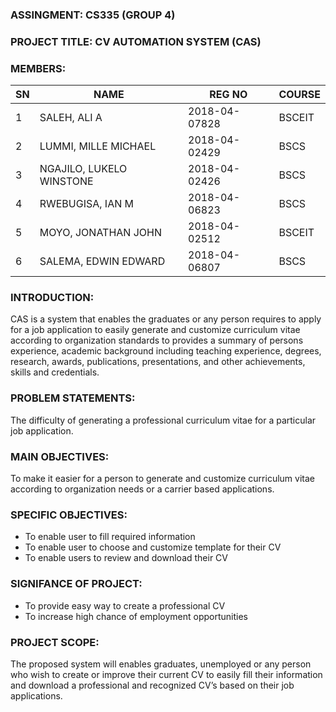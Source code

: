 
### ASSINGMENT: CS335 (GROUP 4)
### PROJECT TITLE: CV AUTOMATION SYSTEM (CAS)

### MEMBERS:
SN | NAME |	REG NO |	COURSE
-- | ---- | ------ | -------
1 |	SALEH, ALI A |	2018-04-07828 |	BSCEIT
2 |	LUMMI, MILLE MICHAEL |	2018-04-02429 |	BSCS
3 |	NGAJILO, LUKELO WINSTONE |	2018-04-02426 |	BSCS
4 |	RWEBUGISA, IAN M |	2018-04-06823 |	BSCS
5 |	MOYO, JONATHAN JOHN |	2018-04-02512 |	BSCEIT
6 |	SALEMA, EDWIN EDWARD |	2018-04-06807 |	BSCS

### INTRODUCTION:
CAS is a system that enables the graduates or any person requires to apply for a job application to easily generate and customize curriculum vitae according to organization standards to provides a summary of persons experience, academic background including teaching experience, degrees, research, awards, publications, presentations, and other achievements, skills and credentials.

### PROBLEM STATEMENTS:
The difficulty of generating a professional curriculum vitae for a particular job application.

### MAIN OBJECTIVES:
To make it easier for a person to generate and customize curriculum vitae according to organization needs or a carrier based applications.

### SPECIFIC OBJECTIVES:
* To enable user to fill required information
* To enable user to choose and customize template for their CV
* To enable users to review and download their CV

### SIGNIFANCE OF PROJECT:
* To provide easy way to create a professional CV
* To increase high chance of employment opportunities

### PROJECT SCOPE:
The proposed system will enables graduates, unemployed or any person who wish to create or improve their current CV to easily fill their information and download a professional and recognized CV’s based on their job applications.
